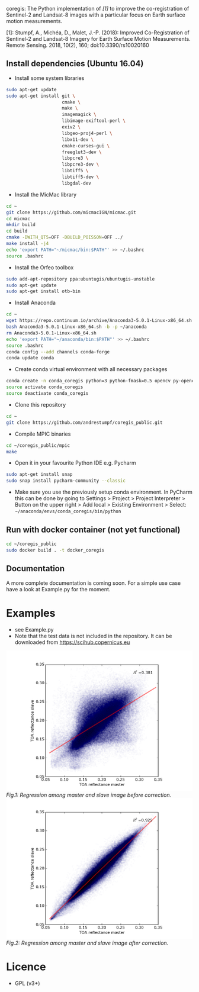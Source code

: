 coregis: The Python implementation of <cite>[1]</cite> to improve the co-registration of 
Sentinel-2 and Landsat-8 images with a particular focus on Earth 
surface motion measurements.

[1]: Stumpf, A., Michéa, D., Malet, J.-P. (2018): Improved Co-Registration of 
Sentinel-2 and Landsat-8 Imagery for Earth Surface Motion Measurements.
Remote Sensing. 2018, 10(2), 160; doi:10.3390/rs10020160 

## Install dependencies (Ubuntu 16.04)

* Install some system libraries
```bash
sudo apt-get update
sudo apt-get install git \
                     cmake \
                     make \
                     imagemagick \
                     libimage-exiftool-perl \
                     exiv2 \
                     libgeo-proj4-perl \
                     libx11-dev \
                     cmake-curses-gui \
                     freeglut3-dev \
                     libpcre3 \
                     libpcre3-dev \
                     libtiff5 \
                     libtiff5-dev \
                     libgdal-dev
```

* Install the MicMac library
```bash
cd ~
git clone https://github.com/micmacIGN/micmac.git
cd micmac
mkdir build
cd build
cmake -DWITH_QT5=OFF -DBUILD_POISSON=OFF ../
make install -j4
echo 'export PATH="~/micmac/bin:$PATH"' >> ~/.bashrc
source .bashrc
```

* Install the Orfeo toolbox
```bash
sudo add-apt-repository ppa:ubuntugis/ubuntugis-unstable
sudo apt-get update
sudo apt-get install otb-bin
```

* Install Anaconda
```bash
cd ~
wget https://repo.continuum.io/archive/Anaconda3-5.0.1-Linux-x86_64.sh
bash Anaconda3-5.0.1-Linux-x86_64.sh -b -p ~/anaconda
rm Anaconda3-5.0.1-Linux-x86_64.sh
echo 'export PATH="~/anaconda/bin:$PATH"' >> ~/.bashrc 
source .bashrc
conda config --add channels conda-forge
conda update conda
```

* Create conda virtual environment with all necessary packages
```bash
conda create -n conda_coregis python=3 python-fmask=0.5 opencv py-opencv scipy shapely paramiko pillow paramiko matplotlib==2.2.3 statsmodels
source activate conda_coregis
source deactivate conda_coregis
```

* Clone this repository
```bash
cd ~
git clone https://github.com/andrestumpf/coregis_public.git
```

* Compile MPIC binaries
```bash
cd ~/coregis_public/mpic
make
```

* Open it in your favourite Python IDE e.g. Pycharm
```bash
sudo apt-get install snap
sudo snap install pycharm-community --classic
```

* Make sure you use the previously setup conda environment.
In PyCharm this can be done by going to
Settings > Project > Project Interpreter > Button on the upper right >
Add local > Existing Environment > Select:
```~/anaconda/envs/conda_coregis/bin/python```

## Run with docker container (not yet functional)

```bash
cd ~/coregis_public
sudo docker build . -t docker_coregis
```



## Documentation
A more complete documentation is coming soon. For a simple use case have a look at Example.py for the moment.

# Examples #

* see Example.py
* Note that the test data is not included in the repository. 
It can be downloaded from <https://scihub.copernicus.eu>

![before coregistration](figs/regression_before_coregis.png?raw=true)
*Fig.1: Regression among master and slave image before correction.*
![after coregistration](figs/regression_after_coregis.png?raw=true)
*Fig.2: Regression among master and slave image after correction.*
# Licence #

* GPL (v3+)